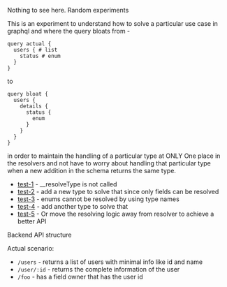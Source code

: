 Nothing to see here. Random experiments

This is an experiment to understand how to solve a particular use case in graphql and where the query bloats from -

```gql
query actual {
  users { # list
    status # enum
  }
}
```

to

```gql
query bloat {
  users {
    details {
      status {
        enum
      }
    }
  }
}
```

in order to maintain the handling of a particular type at ONLY One place in the resolvers and not have to worry about handling that particular type when a new addition in the schema returns the same type.

+ [test-1](test-1.js) - __resolveType is not called
+ [test-2](test-2.js) - add a new type to solve that since only fields can be resolved
+ [test-3](test-3.js) - enums cannot be resolved by using type names
+ [test-4](test-4.js) - add another type to solve that
+ [test-5](test-5.js) - Or move the resolving logic away from resolver to achieve a better API

Backend API structure

Actual scenario:

+ `/users`    - returns a list of users with minimal info like id and name
+ `/user/:id` - returns the complete information of the user
+ `/foo`      - has a field owner that has the user id
